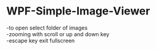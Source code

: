# WPF-Simple-Image-Viewer

-to open select folder of images</br>
-zooming with scroll or up and down key </br>
-escape key exit fullscreen
